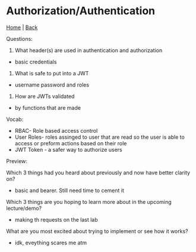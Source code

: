 # Authorization/Authentication

[Home](/README.md) | [Back](/401-main/401TableofContents.md)

Questions:

1. What header(s) are used in authentication and authorization

  - basic credentials 

1. What is safe to put into a JWT

  - username password and roles

1. How are JWTs validated

  - by functions that are made

Vocab:

- RBAC- Role based access control
- User Roles- roles assinged to user that are read so the user is able to access or preform actions based on their role
- JWT Token - a safer way to authorize users

Preview:

Which 3 things had you heard about previously and now have better clarity on?

- basic and bearer. Still need time to cement it

Which 3 things are you hoping to learn more about in the upcoming lecture/demo?
 - making th requests on the last lab

What are you most excited about trying to implement or see how it works?
  - idk, eveything scares me atm
